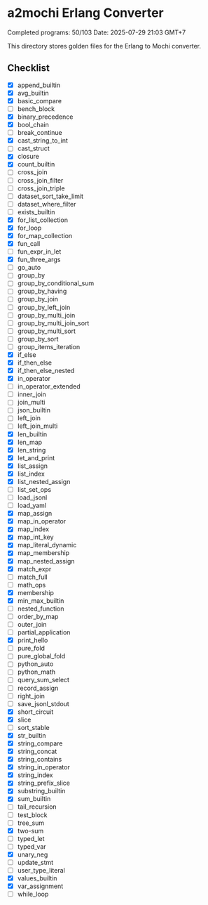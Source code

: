 # a2mochi Erlang Converter

Completed programs: 50/103
Date: 2025-07-29 21:03 GMT+7

This directory stores golden files for the Erlang to Mochi converter.

## Checklist
- [x] append_builtin
- [x] avg_builtin
- [x] basic_compare
- [ ] bench_block
- [x] binary_precedence
- [x] bool_chain
- [ ] break_continue
- [x] cast_string_to_int
- [ ] cast_struct
- [x] closure
- [x] count_builtin
- [ ] cross_join
- [ ] cross_join_filter
- [ ] cross_join_triple
- [ ] dataset_sort_take_limit
- [ ] dataset_where_filter
- [ ] exists_builtin
- [x] for_list_collection
- [x] for_loop
- [x] for_map_collection
- [x] fun_call
- [ ] fun_expr_in_let
- [x] fun_three_args
- [ ] go_auto
- [ ] group_by
- [ ] group_by_conditional_sum
- [ ] group_by_having
- [ ] group_by_join
- [ ] group_by_left_join
- [ ] group_by_multi_join
- [ ] group_by_multi_join_sort
- [ ] group_by_multi_sort
- [ ] group_by_sort
- [ ] group_items_iteration
- [x] if_else
- [x] if_then_else
- [x] if_then_else_nested
- [x] in_operator
- [ ] in_operator_extended
- [ ] inner_join
- [ ] join_multi
- [ ] json_builtin
- [ ] left_join
- [ ] left_join_multi
- [x] len_builtin
- [x] len_map
- [x] len_string
- [x] let_and_print
- [x] list_assign
- [x] list_index
- [x] list_nested_assign
- [ ] list_set_ops
- [ ] load_jsonl
- [ ] load_yaml
- [x] map_assign
- [x] map_in_operator
- [x] map_index
- [x] map_int_key
- [x] map_literal_dynamic
- [x] map_membership
- [x] map_nested_assign
- [x] match_expr
- [ ] match_full
- [ ] math_ops
- [x] membership
- [x] min_max_builtin
- [ ] nested_function
- [ ] order_by_map
- [ ] outer_join
- [ ] partial_application
- [x] print_hello
- [ ] pure_fold
- [ ] pure_global_fold
- [ ] python_auto
- [ ] python_math
- [ ] query_sum_select
- [ ] record_assign
- [ ] right_join
- [ ] save_jsonl_stdout
- [x] short_circuit
- [x] slice
- [ ] sort_stable
- [x] str_builtin
- [x] string_compare
- [x] string_concat
- [x] string_contains
- [x] string_in_operator
- [x] string_index
- [x] string_prefix_slice
- [x] substring_builtin
- [x] sum_builtin
- [ ] tail_recursion
- [ ] test_block
- [ ] tree_sum
- [x] two-sum
- [ ] typed_let
- [ ] typed_var
- [x] unary_neg
- [ ] update_stmt
- [ ] user_type_literal
- [x] values_builtin
- [x] var_assignment
- [ ] while_loop
